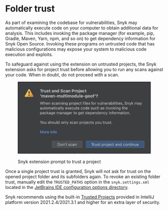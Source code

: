 # Folder trust

As part of examining the codebase for vulnerabilities, Snyk may automatically execute code on your computer to obtain additional data for analysis. This includes invoking the package manager (for example, pip, Gradle, Maven, Yarn, npm, and so on) to get dependency information for Snyk Open Source. Invoking these programs on untrusted code that has malicious configurations may expose your system to malicious code execution and exploits.

To safeguard against using the extension on untrusted projects, the Snyk extension asks for project trust before allowing you to run any scans against your code. When in doubt, do not proceed with a scan.

<figure><img src="../../.gitbook/assets/modal-dialog copy (1).png" alt="Snyk extension prompt to trust a project"><figcaption><p>Snyk extension prompt to trust a project</p></figcaption></figure>

Once a single project trust is granted, Snyk will not ask for trust on the opened project folder and its subfolders again. To revoke an existing folder trust, manually edit the `TRUSTED_PATHS` option in the `snyk.settings.xml` located in the [JetBrains IDE configuration options directory](https://www.jetbrains.com/help/idea/directories-used-by-the-ide-to-store-settings-caches-plugins-and-logs.html#config-directory).

Snyk recommends using the built-in [Trusted Projects](https://plugins.jetbrains.com/docs/intellij/trusted-projects.html) provided in IntelliJ platform version 2021.2.4/2021.3.1 and higher for an extra layer of security.
